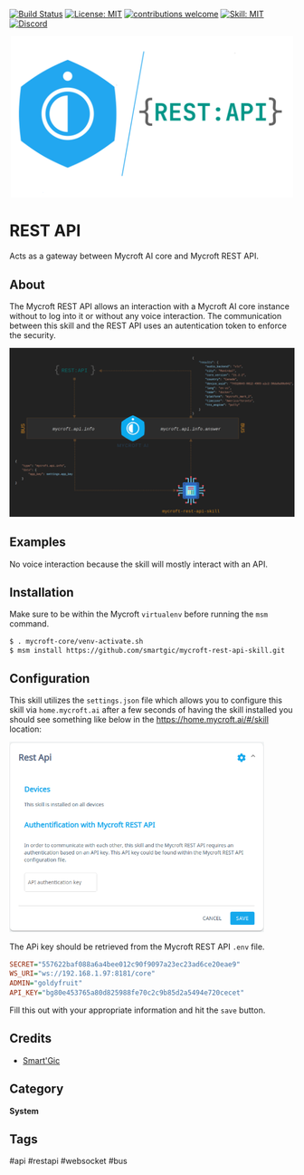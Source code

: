 [![Build Status](https://travis-ci.com/smartgic/mycroft-rest-api-skill.svg?branch=21.2.2)](https://travis-ci.com/github/smartgic/mycroft-rest-api-skill) [![License: MIT](https://img.shields.io/badge/License-MIT-yellow.svg)](https://opensource.org/licenses/MIT) [![contributions welcome](https://img.shields.io/badge/contributions-welcome-pink.svg?style=flat)](https://github.com/smartgic/mycroft-rest-api-skill/pulls) [![Skill: MIT](https://img.shields.io/badge/mycroft.ai-skill-blue)](https://mycroft.ai) [![Discord](https://img.shields.io/discord/809074036733902888)](https://discord.gg/sHM3Duz5d3)

<p align="center">
  <img alt="Mycrof REST API Skill" src="docs/mycroft-rest-api-logo.png" width="500px">
</p>

# REST API

Acts as a gateway between Mycroft AI core and Mycroft REST API.

## About

The Mycroft REST API allows an interaction with a Mycroft AI core instance without to log into it or without any voice interaction. The communication between this skill and the REST API uses an autentication token to enforce the security.

<img alt="API flow" src="docs/flow.png">


## Examples

No voice interaction because the skill will mostly interact with an API.

## Installation

Make sure to be within the Mycroft `virtualenv` before running the `msm` command.

```shell
$ . mycroft-core/venv-activate.sh
$ msm install https://github.com/smartgic/mycroft-rest-api-skill.git
```

## Configuration

This skill utilizes the `settings.json` file which allows you to configure this skill via `home.mycroft.ai` after a few seconds of having the skill installed you should see something like below in the https://home.mycroft.ai/#/skill location:

<img src='docs/rest-api-config.png' width='450'/>

The APi key should be retrieved from the Mycroft REST API `.env` file.

```ini
SECRET="557622baf088a6a4bee012c90f9097a23ec23ad6ce20eae9"
WS_URI="ws://192.168.1.97:8181/core"
ADMIN="goldyfruit"
API_KEY="bg80e453765a80d825988fe70c2c9b85d2a5494e720cecet"
```

Fill this out with your appropriate information and hit the `save` button.


## Credits

* [Smart'Gic](https://smartgic.io/)

## Category

**System**

## Tags

#api
#restapi
#websocket
#bus

